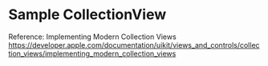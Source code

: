 
# Sample CollectionView

Reference: Implementing Modern Collection Views
https://developer.apple.com/documentation/uikit/views_and_controls/collection_views/implementing_modern_collection_views
